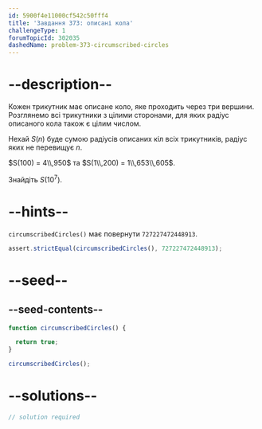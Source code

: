 ```yaml
---
id: 5900f4e11000cf542c50fff4
title: 'Завдання 373: описані кола'
challengeType: 1
forumTopicId: 302035
dashedName: problem-373-circumscribed-circles
---
```


# --description--

Кожен трикутник має описане коло, яке проходить через три вершини. Розглянемо всі трикутники з цілими сторонами, для яких радіус описаного кола також є цілим числом.

Нехай $S(n)$ буде сумою радіусів описаних кіл всіх трикутників, радіус яких не перевищує $n$.

$S(100) = 4\\,950$ та $S(1\\,200) = 1\\,653\\,605$.

Знайдіть $S({10}^7)$.

# --hints--

`circumscribedCircles()` має повернути `727227472448913`.

```js
assert.strictEqual(circumscribedCircles(), 727227472448913);
```

# --seed--

## --seed-contents--

```js
function circumscribedCircles() {

  return true;
}

circumscribedCircles();
```

# --solutions--

```js
// solution required
```
